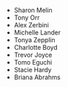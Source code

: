 
* Sharon Melin
* Tony Orr
* Alex Zerbini
* Michelle Lander
* Tonya Zepplin
* Charlotte Boyd
* Trevor Joyce
* Tomo Eguchi
* Stacie Hardy
* Briana Abrahms
